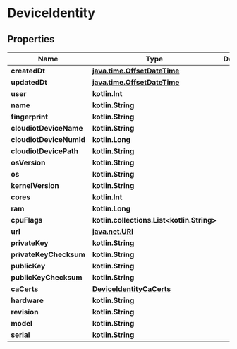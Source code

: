 
# DeviceIdentity

## Properties
Name | Type | Description | Notes
------------ | ------------- | ------------- | -------------
**createdDt** | [**java.time.OffsetDateTime**](java.time.OffsetDateTime.md) |  |  [readonly]
**updatedDt** | [**java.time.OffsetDateTime**](java.time.OffsetDateTime.md) |  |  [readonly]
**user** | **kotlin.Int** |  | 
**name** | **kotlin.String** |  | 
**fingerprint** | **kotlin.String** |  | 
**cloudiotDeviceName** | **kotlin.String** |  | 
**cloudiotDeviceNumId** | **kotlin.Long** |  | 
**cloudiotDevicePath** | **kotlin.String** |  | 
**osVersion** | **kotlin.String** |  | 
**os** | **kotlin.String** |  | 
**kernelVersion** | **kotlin.String** |  | 
**cores** | **kotlin.Int** |  | 
**ram** | **kotlin.Long** |  | 
**cpuFlags** | **kotlin.collections.List&lt;kotlin.String&gt;** |  | 
**url** | [**java.net.URI**](java.net.URI.md) |  |  [readonly]
**privateKey** | **kotlin.String** |  |  [readonly]
**privateKeyChecksum** | **kotlin.String** |  |  [readonly]
**publicKey** | **kotlin.String** |  |  [readonly]
**publicKeyChecksum** | **kotlin.String** |  |  [readonly]
**caCerts** | [**DeviceIdentityCaCerts**](DeviceIdentityCaCerts.md) |  | 
**hardware** | **kotlin.String** |  |  [optional]
**revision** | **kotlin.String** |  |  [optional]
**model** | **kotlin.String** |  |  [optional]
**serial** | **kotlin.String** |  |  [optional]



